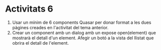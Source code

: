 # Activitats 6

1. Usar un mínim de 6 components Quasar per donar format a les dues pàgines creades en l'activitat del tema anterior.
2. Crear un component amb un dialog amb un expose open(element) que mostrarà el detall d'un element. Afegir un botó a la vista del llistat que obrira el detall de l'element.